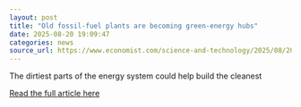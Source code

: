 ```yaml
---
layout: post
title: "Old fossil-fuel plants are becoming green-energy hubs"
date: 2025-08-20 19:09:47 
categories: news
source_url: https://www.economist.com/science-and-technology/2025/08/20/old-fossil-fuel-plants-are-becoming-green-energy-hubs
---
```


The dirtiest parts of the energy system could help build the cleanest

[Read the full article here](https://www.economist.com/science-and-technology/2025/08/20/old-fossil-fuel-plants-are-becoming-green-energy-hubs)
